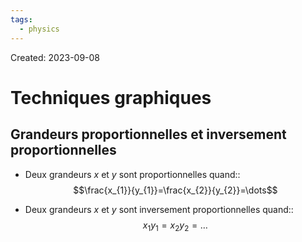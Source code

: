 ```yaml
---
tags:
  - physics
---
```

Created: 2023-09-08

# Techniques graphiques
## Grandeurs proportionnelles et inversement proportionnelles
- Deux grandeurs $x$ et $y$ sont proportionnelles quand::$$\frac{x_{1}}{y_{1}}=\frac{x_{2}}{y_{2}}=\dots$$
<!--SR:!2023-09-23,9,250-->
- Deux grandeurs $x$ et $y$ sont inversement proportionnelles quand::$$x_{1}y_{1}=x_{2}y_{2}=\dots$$
<!--SR:!2023-10-11,20,250-->
 
